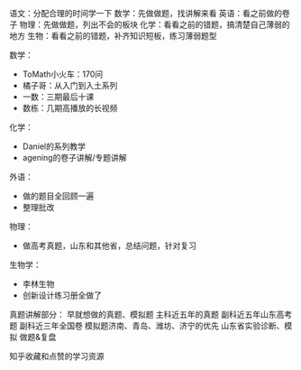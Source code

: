 语文：分配合理的时间学一下
数学：先做做题，找讲解来看
英语：看之前做的卷子
物理：先做做题，列出不会的板块
化学：看看之前的错题，搞清楚自己薄弱的地方
生物：看看之前的错题，补齐知识短板，练习薄弱题型

数学：

- ToMath小火车：170问
- 橘子哥：从入门到入土系列
- 一数：三期最后十课
- 数栋：几期高播放的长视频

化学：

- Daniel的系列教学
- agening的卷子讲解/专题讲解

外语：

- 做的题目全回顾一遍
- 整理批改

物理：

- 做高考真题，山东和其他省，总结问题，针对复习

生物学：

- 李林生物
- 创新设计练习册全做了

真题讲解部分：
早就想做的真题、模拟题
主科近五年的真题
副科近五年山东高考题
副科近三年全国卷
模拟题济南、青岛、潍坊、济宁的优先
山东省实验诊断、模拟
做题&复盘

知乎收藏和点赞的学习资源